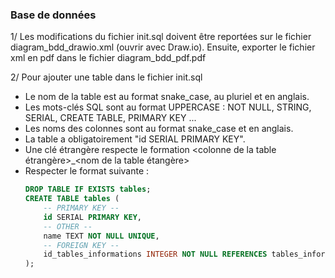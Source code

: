 ### Base de données

1/ Les modifications du fichier init.sql doivent être reportées sur le fichier diagram_bdd_drawio.xml (ouvrir avec Draw.io). Ensuite, exporter le fichier xml en pdf dans le fichier diagram_bdd_pdf.pdf

2/ Pour ajouter une table dans le fichier init.sql
- Le nom de la table est au format snake_case, au pluriel et en anglais.
- Les mots-clés SQL sont au format UPPERCASE : NOT NULL, STRING, SERIAL, CREATE TABLE, PRIMARY KEY ...
- Les noms des colonnes sont au format snake_case et en anglais.
- La table a obligatoirement "id SERIAL PRIMARY KEY".
- Une clé étrangère respecte le formation <colonne de la table étrangère>_<nom de la table étangère> 
- Respecter le format suivante : 
    ``` SQL
    DROP TABLE IF EXISTS tables;
    CREATE TABLE tables (
        -- PRIMARY KEY --
        id SERIAL PRIMARY KEY,
        -- OTHER --
        name TEXT NOT NULL UNIQUE,
        -- FOREIGN KEY --
        id_tables_informations INTEGER NOT NULL REFERENCES tables_informations (id)
    );
    ```